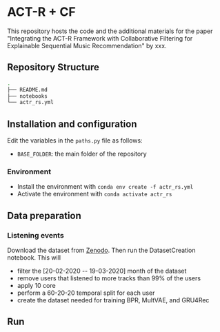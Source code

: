 # ACT-R + CF

This repository hosts the code and the additional materials for the paper "Integrating the ACT-R Framework with
Collaborative Filtering for Explainable Sequential Music Recommendation" by xxx.

## Repository Structure

```bash
.
├── README.md
├── notebooks
└── actr_rs.yml
```

## Installation and configuration

Edit the variables in the `paths.py` file as follows:

- `BASE_FOLDER`: the main folder of the repository

### Environment

- Install the environment with
  `conda env create -f actr_rs.yml`
- Activate the environment with `conda activate actr_rs`

## Data preparation

### Listening events

Download the dataset from [Zenodo](https://zenodo.org/record/7923581#.ZFyRu5FBxkg). Then run the DatasetCreation
notebook. This will

- filter the [20-02-2020 -- 19-03-2020] month of the dataset
- remove users that listened to more tracks than 99% of the users
- apply 10 core 
- perform a 60-20-20 temporal split for each user
- create the dataset needed for training BPR, MultVAE, and GRU4Rec

## Run
